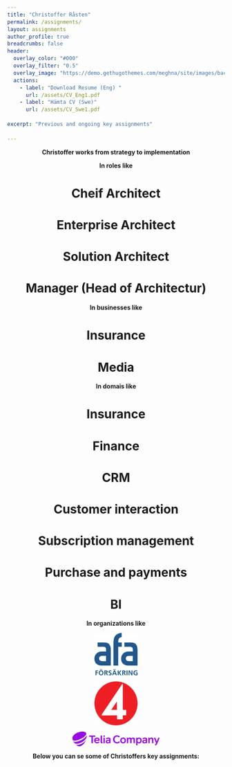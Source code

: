 ```yaml
---
title: "Christoffer Råsten"
permalink: /assignments/
layout: assignments 
author_profile: true
breadcrumbs: false
header:
  overlay_color: "#000"
  overlay_filter: "0.5"
  overlay_image: "https://demo.gethugothemes.com/meghna/site/images/backgrounds/hero-area.jpg"
  actions:
    - label: "Download Resume (Eng) "
      url: /assets/CV_Eng1.pdf
    - label: "Hämta CV (Swe)"
      url: /assets/CV_Swe1.pdf
      
excerpt: "Previous and ongoing key assignments"
  
---
```


<html>
  <head>
    <title>Christoffer have had roles like</title>
    <style>
      p {
         text-align: center;
         text decoration:underline;
         font-weight: bold;
      }
      h1 {
         text-align: center;
      }
    </style>
  </head>
  <body>
       <p>Christoffer works from strategy to implementation</p>
       <p>In roles like</p>
       <h1>Cheif Architect</h1>
       <h1>Enterprise Architect</h1>
       <h1>Solution Architect</h1>
       <h1>Manager (Head of Architectur)</h1>
       <p>In businesses like</p>
       <h1>Insurance</h1>
       <h1>Media</h1>
       <p>In domais like</p>
       <h1>Insurance</h1>
       <h1>Finance</h1>
       <h1>CRM</h1>
       <h1>Customer interaction</h1>
       <h1>Subscription management</h1>
       <h1>Purchase and payments</h1>
       <h1>BI</h1>
       <p>In organizations like</p>
  </body>
</html>

<img 
    style="display: block; 
           margin-left: auto;
           margin-right: auto;
           width: 20%;"
    src="/assets/images/afa-logo.svg" 
    alt="AFA Insurance">

 <img        
    style="display: block; 
           margin-left: auto;
           margin-right: auto;
           width: 20%;"
    src="/assets/TV4s.svg" 
    alt="TV4">

<img 
    style="display: block; 
           margin-left: auto;
           margin-right: auto;
           width: 40%;"
    src="/assets/images/telia.svg" 
    alt="Telia Company">



Below you can se some of Christoffers key assignments: 
